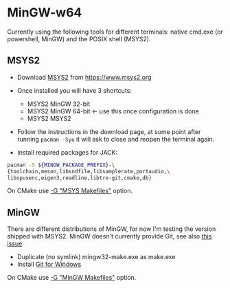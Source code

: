 # MinGW-w64

Currently using the following tools for different terminals: native
cmd.exe (or powershell, MinGW) and the POSIX shell (MSYS2).

## MSYS2

- Download [MSYS2][1] from <https://www.msys2.org>
- Once installed you will have 3 shortcuts:
  - MSYS2 MinGW 32-bit
  - MSYS2 MinGW 64-bit <- use this once configuration is done
  - MSYS2 MSYS2

- Follow the instructions in the download page, at some point after running
  `pacman -Syu` it will ask to close and reopen the terminal again.

- Install required packages for JACK:

```sh
pacman -S ${MINGW_PACKAGE_PREFIX}-\
{toolchain,meson,libsndfile,libsamplerate,portaudio,\
libopusenc,eigen3,readline,libtre-git,cmake,db}
```

On CMake use [-G "MSYS Makefiles"][2] option.

## MinGW

There are different distributions of MinGW, for now I'm testing the version
shipped with MSYS2.
MinGW doesn't currently provide Git, see also [this issue][3].

- Duplicate (no symlink) mingw32-make.exe as make.exe
- Install [Git for Windows][4]

On CMake use [-G "MinGW Makefiles"][5] option.


[1]: https://repo.msys2.org/distrib/x86_64/msys2-x86_64-20230127.exe
[2]: https://cmake.org/cmake/help/latest/generator/MinGW%20Makefiles.html
[3]: https://github.com/msys2/MINGW-packages/issues/3003
[4]: https://gitforwindows.org/
[5]: https://cmake.org/cmake/help/latest/generator/MSYS%20Makefiles.html
